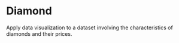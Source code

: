 # Diamond

Apply data visualization to a dataset involving the characteristics of diamonds and their prices. 

